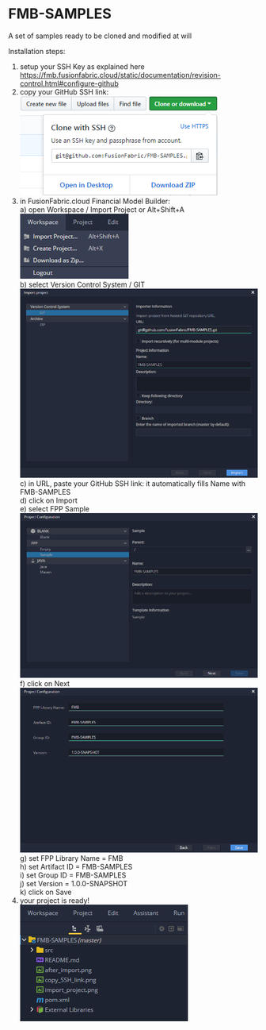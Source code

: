 # FMB-SAMPLES

A set of samples ready to be cloned and modified at will

Installation steps:
1) setup your SSH Key as explained here <br />
https://fmb.fusionfabric.cloud/static/documentation/revision-control.html#configure-github <br />
2) copy your GitHub SSH link: <br />
![Alt text](/copy_SSH_link.png?raw=true "Copy SSH link") <br />
3) in FusionFabric.cloud Financial Model Builder: <br />
	a) open Workspace / Import Project  or  Alt+Shift+A <br />
	![Alt text](/import_project_step1.png?raw=true "Import Project step 1") <br />
	b) select Version Control System / GIT   <br />
	![Alt text](/import_project_step2.png?raw=true "Import Project step 2") <br />
	c) in URL, paste your GitHub SSH link: it automatically fills Name with FMB-SAMPLES <br />
	d) click on Import <br />
	e) select FPP Sample <br />
	![Alt text](/import_project_step3.png?raw=true "Import Project step 3") <br />
	f) click on Next <br />
	![Alt text](/import_project_step4.png?raw=true "Import Project step 4") <br />
	g) set  FPP Library Name = FMB <br />
	h) set  Artifact ID = FMB-SAMPLES <br />
	i) set  Group ID = FMB-SAMPLES <br />
	j) set Version = 1.0.0-SNAPSHOT <br />
	k) click on Save <br />
4) your project is ready! <br />
![Alt text](/after_import.png?raw=true "After Import") <br />
